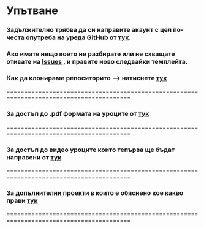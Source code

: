  # **Упътване**

### **Задължително трябва да си направите акаунт с цел по-честа опутреба на уреда **GitHub** от [тук](https://github.com/join).**

### **Ако имате нещо което не разбирате или не схващате отивате на [Issues](https://github.com/nickkostov/LPIC/issues/new/choose) , и правите ново следвайки темплейта.**

### Как да клонираме репоситорито --> натиснете [тук](../master/wiki/usegit.MD)

=========================================================================================

### За достъп до .pdf формата на уроците от [тук](../master/wiki/pdf.MD)

=========================================================================================

### За достъп до видео уроците които тепърва ще бъдат направени от [тук](../master/wiki/youtubelinks.MD)

=========================================================================================

### За допълнителни проекти в които е обяснено кое какво прави [тук](../master/wiki/examples.MD)

=========================================================================================
